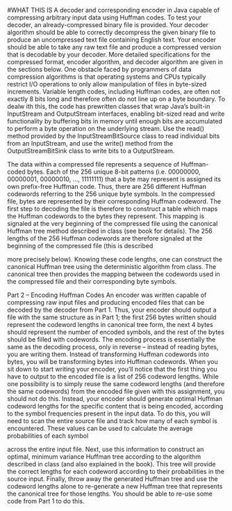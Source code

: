 #WHAT THIS IS 
A decoder and corresponding encoder in Java capable of compressing arbitrary input data using Huffman codes. To test your decoder, an already-compressed binary file is provided. Your decoder algorithm should be able to correctly decompress the given binary file to produce an uncompressed text file containing English text. Your encoder should be able to take any raw text file and produce a compressed version that is decodable by your decoder. More detailed specifications for the compressed format, encoder algorithm, and decoder algorithm are given in the sections below.
One obstacle faced by programmers of data compression algorithms is that operating systems and CPUs typically restrict I/O operations to only allow manipulation of files in byte-sized increments. Variable length codes, including Huffman codes, are often not exactly 8 bits long and therefore often do not line up on a byte boundary. To dealw ith this, the code has prewritten classes that wrap Java’s built-in InputStream and OutputStream interfaces, enabling bit-sized read and write functionality by buffering bits in memory until enough bits are accumulated to perform a byte operation on the underlying stream. Use the read() method provided by the InputStreamBitSource class to read individual bits from an InputStream, and use the write() method from the OutputStreamBitSink class to write bits to a OutputStream.

The data within a compressed file represents a sequence of Huffman-coded bytes. Each of the 256 unique 8-bit patterns (i.e. 00000000, 00000001, 00000010, ..., 11111111) that a byte may represent is assigned its own prefix-free Huffman code. Thus, there are 256 different Huffman codewords referring to the 256 unique byte symbols.
In the compressed file, bytes are represented by their corresponding Huffman codeword. The first step to decoding the file is therefore to construct a table which maps the Huffman codewords to the bytes they represent. This mapping is signaled at the very beginning of the compressed file using the canonical Huffman tree method described in class (see book for details). The 256 lengths of the 256 Huffman codewords are therefore signaled at the beginning of the compressed file (this is described
 
more precisely below). Knowing these code lengths, one can construct the canonical Huffman tree using the deterministic algorithm from class. The canonical tree then provides the mapping between the codewords used in the compressed file and their corresponding byte symbols.


Part 2 – Encoding Huffman Codes
An encoder was written  capable of compressing raw input files and producing encoded files that can be decoded by the decoder from Part 1. Thus, your encoder should output a file with the same structure as in Part 1; the first 256 bytes written should represent the codeword lengths in canonical tree form, the next 4 bytes should represent the number of encoded symbols, and the rest of the bytes should be filled with codewords.
The encoding process is essentially the same as the decoding process, only in reverse – instead of reading bytes, you are writing them. Instead of transforming Huffman codewords into bytes, you will be transforming bytes into Huffman codewords.
When you sit down to start writing your encoder, you’ll notice that the first thing you have to output to the encoded file is a list of 256 codeword lengths. While one possibility is to simply reuse the same codeword lengths (and therefore the same codewords) from the encoded file given with this assignment, you should not do this. Instead, your encoder should generate optimal Huffman codeword lengths for the specific content that is being encoded, according to the symbol frequencies present in the input data. To do this, you will need to scan the entire source file and track how many of each symbol is encountered. These values can be used to calculate the average probabilities of each symbol

across the entire input file. Next, use this information to construct an optimal, minimum variance Huffman tree according to the algorithm described in class (and also explained in the book). This tree will provide the correct lengths for each codeword according to their probabilities in the source input. Finally, throw away the generated Huffman tree and use the codeword lengths alone to re-generate a new Huffman tree that represents the canonical tree for those lengths. You should be able to re-use some code from Part 1 to do this.


